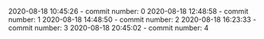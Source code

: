 2020-08-18 10:45:26 - commit number: 0
2020-08-18 12:48:58 - commit number: 1
2020-08-18 14:48:50 - commit number: 2
2020-08-18 16:23:33 - commit number: 3
2020-08-18 20:45:02 - commit number: 4
